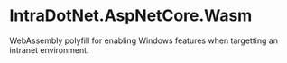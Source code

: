 # IntraDotNet.AspNetCore.Wasm
WebAssembly polyfill for enabling Windows features when targetting an intranet environment.
